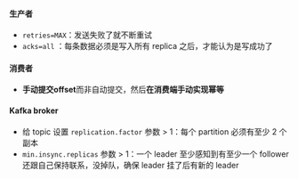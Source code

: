 #### 生产者

- `retries=MAX`：发送失败了就不断重试 
-  `acks=all` ：每条数据必须是写入所有 replica 之后，才能认为是写成功了

#### 消费者

- **手动提交offset**而非自动提交，然后**在消费端手动实现幂等** 

#### Kafka broker

- 给 topic 设置 `replication.factor` 参数 > 1：每个 partition 必须有至少 2 个副本
- `min.insync.replicas` 参数 > 1：一个 leader 至少感知到有至少一个 follower 还跟自己保持联系，没掉队，确保 leader 挂了后有新的 leader

